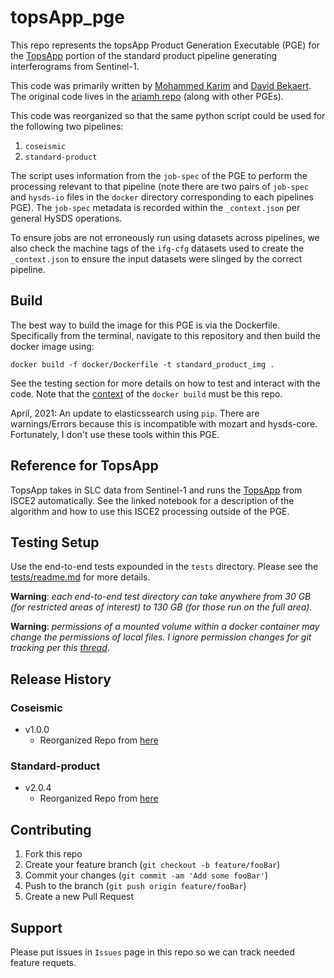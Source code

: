 # topsApp_pge

This repo represents the topsApp Product Generation Executable (PGE) for the [TopsApp](https://github.com/isce-framework/isce2-docs/blob/master/Notebooks/UNAVCO_2020/TOPS/topsApp.ipynb) portion of the standard product pipeline generating interferograms from Sentinel-1.

This code was primarily written by [Mohammed Karim](https://github.com/mkarim2017) and [David Bekaert](https://github.com/dbekaert). The original code lives in the [ariamh repo](https://github.com/aria-jpl/ariamh) (along with other PGEs).

This code was reorganized so that the same python script could be used for the following two pipelines:

1. `coseismic`
2. `standard-product`

The script uses information from the `job-spec` of the PGE to perform the processing relevant to that pipeline (note there are two pairs of `job-spec` and `hysds-io` files in the `docker` directory corresponding to each pipelines PGE). The `job-spec` metadata is recorded within the `_context.json` per general HySDS operations.

To ensure jobs are not erroneously run using datasets across pipelines, we also check the machine tags of the `ifg-cfg` datasets used to create the `_context.json` to ensure the input datasets were slinged by the correct pipeline.

## Build

The best way to build the image for this PGE is via the Dockerfile. Specifically from the terminal, navigate to this repository and then build the docker image using:

```docker build -f docker/Dockerfile -t standard_product_img .```

See the testing section for more details on how to test and interact with the code. Note that the [context](https://docs.docker.com/develop/develop-images/dockerfile_best-practices/#understand-build-context) of the `docker build` must be this repo.

April, 2021: An update to elasticssearch using `pip`. There are warnings/Errors because this is incompatible with mozart and hysds-core. Fortunately, I don't use these tools within this PGE.

## Reference for TopsApp

TopsApp takes in SLC data from Sentinel-1 and runs the [TopsApp](https://github.com/isce-framework/isce2-docs/blob/master/Notebooks/UNAVCO_2020/TOPS/topsApp.ipynb) from ISCE2 automatically. See the linked notebook for a description of the algorithm and how to use this ISCE2 processing outside of the PGE.

## Testing Setup

Use the end-to-end tests expounded in the `tests` directory. Please see the [tests/readme.md](tests/readme.md) for more details.

**Warning**: *each end-to-end test directory can take anywhere from 30 GB (for restricted areas of interest) to 130 GB (for those run on the full area).*

**Warning**: *permissions of a mounted volume within a docker container may change the permissions of local files. I ignore permission changes for git tracking per this [thread](https://stackoverflow.com/questions/1257592/how-do-i-remove-files-saying-old-mode-100755-new-mode-100644-from-unstaged-cha)*.

## Release History

### Coseismic

* v1.0.0
    * Reorganized Repo from [here](https://github.com/aria-jpl/ariamh/tree/ARIA-529/interferogram/sentinel)

### Standard-product

* v2.0.4
    * Reorganized Repo from [here](https://github.com/aria-jpl/ariamh/tree/ARIA-581/interferogram/sentinel)


## Contributing

1. Fork this repo
2. Create your feature branch (`git checkout -b feature/fooBar`)
3. Commit your changes (`git commit -am 'Add some fooBar'`)
4. Push to the branch (`git push origin feature/fooBar`)
5. Create a new Pull Request


## Support

Please put issues in `Issues` page in this repo so we can track needed feature requets.